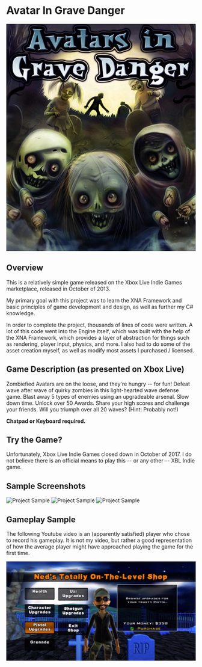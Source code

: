 # Avatar In Grave Danger

![Project Sample](github-assets/AIGD-Cover.png)

## Overview

This is a relatively simple game released on the Xbox Live Indie Games marketplace, released in October of 2013.

My primary goal with this project was to learn the XNA Framework and basic principles of game development and design, as well as further my C# knowledge.

In order to complete the project, thousands of lines of code were written. A lot of this code went into the Engine itself, which was built with the help of the XNA Framework, which provides a layer of abstraction for things such as rendering, player input, physics, and more. I also had to do some of the asset creation myself, as well as modify most assets I purchased / licensed.

## Game Description (as presented on Xbox Live)

Zombiefied Avatars are on the loose, and they're hungry -- for fun! Defeat wave after wave of quirky zombies in this light-hearted wave defense game. Blast away 5 types of enemies using an upgradeable arsenal. Slow down time. Unlock over 50 Awards. Share your high scores and challenge your friends. Will you triumph over all 20 waves? (Hint: Probably not!)

**Chatpad or Keyboard required.**

## Try the Game?

Unfortunately, Xbox Live Indie Games closed down in October of 2017. I do not believe there is an official means to play this -- or any other -- XBL Indie game.

## Sample Screenshots

![Project Sample](github-assets/AIGD-Beta01.jpg)
![Project Sample](github-assets/AIGD-Shop.jpg)
![Project Sample](github-assets/AIGD-Splash.jpg)

## Gameplay Sample

The following Youtube video is an (apparently satisfied) player who chose to record his gameplay. It is not my video, but rather a good representation of how the average player might have approached playing the game for the first time.

[![Gameplay Video](github-assets/AIGD-VideoThumb.png)](https://www.youtube.com/watch?v=gbWifsPwqTc 'Gameplay video. Note: Not mine!')
